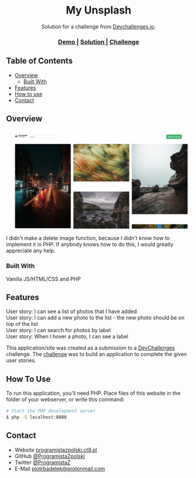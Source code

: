 <!-- Please update value in the {}  -->

<h1 align="center">My Unsplash</h1>

<div align="center">
   Solution for a challenge from  <a href="http://devchallenges.io" target="_blank">Devchallenges.io</a>.
</div>

<div align="center">
  <h3>
    <a href="https://programistazpolski.ct8.pl/devchallenge/my-unsplash/">
      Demo
    </a>
    <span> | </span>
    <a href="https://{your-url-to-the-solution}">
      Solution
    </a>
    <span> | </span>
    <a href="https://devchallenges.io/challenges/rYyhwJAxMfES5jNQ9YsP">
      Challenge
    </a>
  </h3>
</div>

<!-- TABLE OF CONTENTS -->

## Table of Contents

- [Overview](#overview)
  - [Built With](#built-with)
- [Features](#features)
- [How to use](#how-to-use)
- [Contact](#contact)

<!-- OVERVIEW -->

## Overview

![screenshot](https://raw.githubusercontent.com/ProgramistaZpolski/effective-waffle/master/my-unsplash/Screenshot_2020-11-20%20My%20Unsplash.jpg)

I didn't make a delete image function, because I didn't know how to implement it in PHP. If anybody knows how to do this, I would greatly appreciate any help.

### Built With

<!-- This section should list any major frameworks that you built your project using. Here are a few examples.-->

Vanilla JS/HTML/CSS and PHP

## Features

<!-- List the features of your application or follow the template. Don't share the figma file here :) -->
User story: I can see a list of photos that I have added<br>
User story: I can add a new photo to the list - the new photo should be on top of the list<br>
User story: I can search for photos by label<br>
User story: When I hover a photo, I can see a label<br>

This application/site was created as a submission to a [DevChallenges](https://devchallenges.io/challenges) challenge. The [challenge](https://devchallenges.io/challenges/rYyhwJAxMfES5jNQ9YsP) was to build an application to complete the given user stories.

## How To Use

<!-- Example: -->

To run this application, you'll need PHP. Place files of this website in the folder of your webserver, or write this command:

```bash
# Start the PHP development server
$ php -S localhost:8080
```

## Contact

- Website [programistazpolski.ct8.pl](https://programistazpolski.ct8.pl/)
- GitHub [@ProgramistaZpolski](https://github.com/ProgramistaZpolski)
- Twitter [@ProgramistaZ](https://twitter.com/ProgramistaZ)
- E-Mail [piotrbadelek@protonmail.com](mailto:piotrbadelek@protonmail.com)
